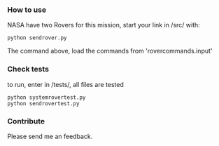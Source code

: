 ### How to use
NASA have two Rovers for this mission, start your link in /src/ with:
```
python sendrover.py
```
The command above, load the commands from 'rovercommands.input'


### Check tests
to run, enter in /tests/, all files are tested
```
python systemrovertest.py
python sendrovertest.py
```

### Contribute
Please send me an feedback.
